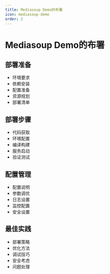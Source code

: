 ```yaml
---
title: Mediasoup Demo的布署
icon: mediasoup-demo
order: 2
---
```


# Mediasoup Demo的布署

## 部署准备
- 环境要求
- 依赖安装
- 配置准备
- 资源规划
- 部署清单

## 部署步骤
- 代码获取
- 环境配置
- 编译构建
- 服务启动
- 验证测试

## 配置管理
- 配置说明
- 参数调优
- 日志设置
- 监控配置
- 安全设置

## 最佳实践
- 部署策略
- 优化方法
- 调试技巧
- 安全考虑
- 问题处理
